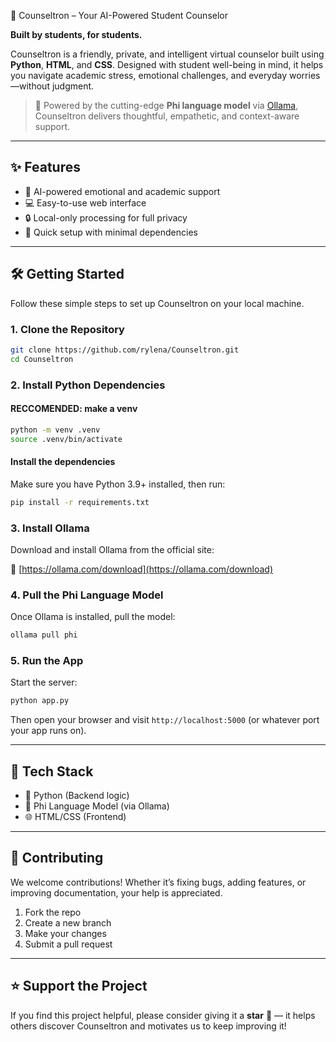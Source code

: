  🧠 Counseltron – Your AI-Powered Student Counselor

**Built by students, for students.**

Counseltron is a friendly, private, and intelligent virtual counselor built using **Python**, **HTML**, and **CSS**. Designed with student well-being in mind, it helps you navigate academic stress, emotional challenges, and everyday worries—without judgment.

> 💬 Powered by the cutting-edge **Phi language model** via [Ollama](https://ollama.com), Counseltron delivers thoughtful, empathetic, and context-aware support.

---

## ✨ Features

- 🤖 AI-powered emotional and academic support
- 💻 Easy-to-use web interface
- 🔒 Local-only processing for full privacy
- 🚀 Quick setup with minimal dependencies

---

## 🛠️ Getting Started

Follow these simple steps to set up Counseltron on your local machine.

### 1. Clone the Repository

```bash
git clone https://github.com/rylena/Counseltron.git
cd Counseltron
```

### 2. Install Python Dependencies
#### RECCOMENDED: make a venv
```bash
python -m venv .venv
source .venv/bin/activate
```
#### Install the dependencies
Make sure you have Python 3.9+ installed, then run:

```bash
pip install -r requirements.txt
```

### 3. Install Ollama

Download and install Ollama from the official site:

🔗 [https://ollama.com/download](https://ollama.com/download)

### 4. Pull the Phi Language Model

Once Ollama is installed, pull the model:

```bash
ollama pull phi
```

### 5. Run the App

Start the server:

```bash
python app.py
```

Then open your browser and visit `http://localhost:5000` (or whatever port your app runs on).

---

## 🧩 Tech Stack

- 🐍 Python (Backend logic)
- 🧠 Phi Language Model (via Ollama)
- 🌐 HTML/CSS (Frontend)

---

## 🙌 Contributing

We welcome contributions! Whether it’s fixing bugs, adding features, or improving documentation, your help is appreciated.

1. Fork the repo
2. Create a new branch
3. Make your changes
4. Submit a pull request

---

## ⭐ Support the Project

If you find this project helpful, please consider giving it a **star** 🌟 — it helps others discover Counseltron and motivates us to keep improving it!